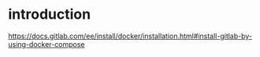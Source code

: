 # introduction

https://docs.gitlab.com/ee/install/docker/installation.html#install-gitlab-by-using-docker-compose
